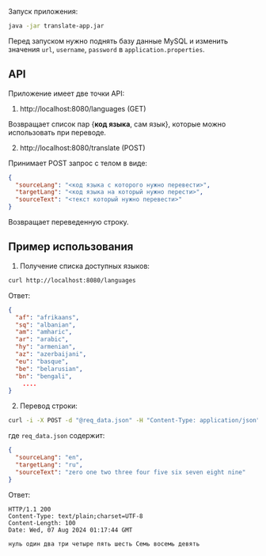 Запуск приложения:

```sh
java -jar translate-app.jar
```

Перед запуском нужно поднять базу данные MySQL и изменить значения `url`, `username`, `password` в `application.properties`.

## API

Приложение имеет две точки API:

1. http://localhost:8080/languages (GET)

Возвращает список пар {**код языка**, сам язык}, которые можно использовать при переводе.

2. http://localhost:8080/translate (POST)

Принимает POST запрос с телом в виде:

```json
{
  "sourceLang": "<код языка с которого нужно перевести>",
  "targetLang": "<код языка на который нужно перести>",
  "sourceText": "<текст который нужно перевести>"
}
```

Возвращает переведенную строку.

## Пример использования

1. Получение списка доступных языков:
```sh
curl http://localhost:8080/languages
```
Ответ:
```json
{
  "af": "afrikaans",
  "sq": "albanian",
  "am": "amharic",
  "ar": "arabic",
  "hy": "armenian",
  "az": "azerbaijani",
  "eu": "basque",
  "be": "belarusian",
  "bn": "bengali",
    ....
}
```

2. Перевод строки:
```sh
curl -i -X POST -d "@req_data.json" -H "Content-Type: application/json" http://localhost:8080/translate
```
где `req_data.json` содержит:
```json
{
  "sourceLang": "en",
  "targetLang": "ru",
  "sourceText": "zero one two three four five six seven eight nine"
}
```
Ответ:
```
HTTP/1.1 200
Content-Type: text/plain;charset=UTF-8
Content-Length: 100
Date: Wed, 07 Aug 2024 01:17:44 GMT

нуль один два три четыре пять шесть Семь восемь девять
```
